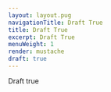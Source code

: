 ```yaml
---
layout: layout.pug
navigationTitle: Draft True
title: Draft True
excerpt: Draft True
menuWeight: 1
render: mustache
draft: true
---
```


Draft true

